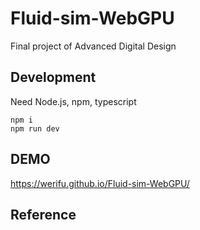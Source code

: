 # Fluid-sim-WebGPU
Final project of Advanced Digital Design

## Development

Need Node.js, npm, typescript

```
npm i
npm run dev
```

## DEMO

https://werifu.github.io/Fluid-sim-WebGPU/

## Reference

